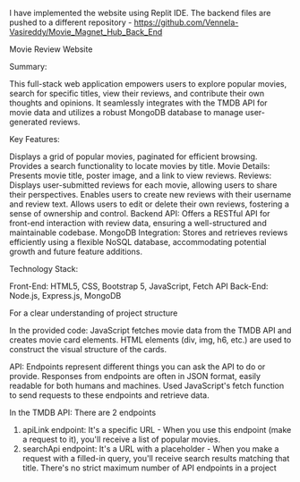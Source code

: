 I have implemented the website using Replit IDE. The backend files are pushed to a different repository - https://github.com/Vennela-Vasireddy/Movie_Magnet_Hub_Back_End

Movie Review Website

Summary:

This full-stack web application empowers users to explore popular movies, search for specific titles, view their reviews, and contribute their own thoughts and opinions. It seamlessly integrates with the TMDB API for movie data and utilizes a robust MongoDB database to manage user-generated reviews.

Key Features:

Displays a grid of popular movies, paginated for efficient browsing.
Provides a search functionality to locate movies by title.
Movie Details:
Presents movie title, poster image, and a link to view reviews.
Reviews:
Displays user-submitted reviews for each movie, allowing users to share their perspectives.
Enables users to create new reviews with their username and review text.
Allows users to edit or delete their own reviews, fostering a sense of ownership and control.
Backend API:
Offers a RESTful API for front-end interaction with review data, ensuring a well-structured and maintainable codebase.
MongoDB Integration:
Stores and retrieves reviews efficiently using a flexible NoSQL database, accommodating potential growth and future feature additions.

Technology Stack:

Front-End: HTML5, CSS, Bootstrap 5, JavaScript, Fetch API
Back-End: Node.js, Express.js, MongoDB

For a clear understanding of project structure 

In the provided code:
JavaScript fetches movie data from the TMDB API and creates movie card elements.
HTML elements (div, img, h6, etc.) are used to construct the visual structure of the cards.

API: 
Endpoints represent different things you can ask the API to do or provide.
Responses from endpoints are often in JSON format, easily readable for both humans and machines.
Used JavaScript's fetch function to send requests to these endpoints and retrieve data.

In the TMDB API:
There are 2 endpoints 
1. apiLink endpoint:
It's a specific URL - When you use this endpoint (make a request to it), you'll receive a list of popular movies.
2. searchApi endpoint:
It's a URL with a placeholder - When you make a request with a filled-in query, you'll receive search results matching that title.
There's no strict maximum number of API endpoints in a project
